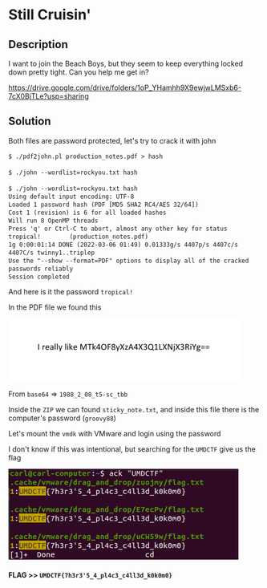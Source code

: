 # Still Cruisin'

## Description

I want to join the Beach Boys, but they seem to keep everything locked down pretty tight. Can you help me get in?

https://drive.google.com/drive/folders/1oP_YHamhh9X9ewjwLMSxb6-7cX0BjTLe?usp=sharing

## Solution

Both files are password protected, let's try to crack it with john 

```console
$ ./pdf2john.pl production_notes.pdf > hash

$ ./john --wordlist=rockyou.txt hash

$ ./john --wordlist=rockyou.txt hash
Using default input encoding: UTF-8
Loaded 1 password hash (PDF [MD5 SHA2 RC4/AES 32/64])
Cost 1 (revision) is 6 for all loaded hashes
Will run 8 OpenMP threads
Press 'q' or Ctrl-C to abort, almost any other key for status
tropical!        (production_notes.pdf)
1g 0:00:01:14 DONE (2022-03-06 01:49) 0.01333g/s 4407p/s 4407c/s 4407C/s twinny1..triplep
Use the "--show --format=PDF" options to display all of the cracked passwords reliably
Session completed
```

And here is it the password `tropical!`

In the PDF file we found this

![](2022-03-06-01-55-26.png)

From `base64` => `1988_2_08_t5-sc_tbb`

Inside the `ZIP` we can found `sticky_note.txt`, and inside this file there is the computer's password (`groovy88`)

Let's mount the `vmdk` with VMware and login using the password

I don't know if this was intentional, but searching for the `UMDCTF` give us the flag

![](IMG.png)

#### **FLAG >>** `UMDCTF{7h3r3'5_4_pl4c3_c4ll3d_k0k0m0}`